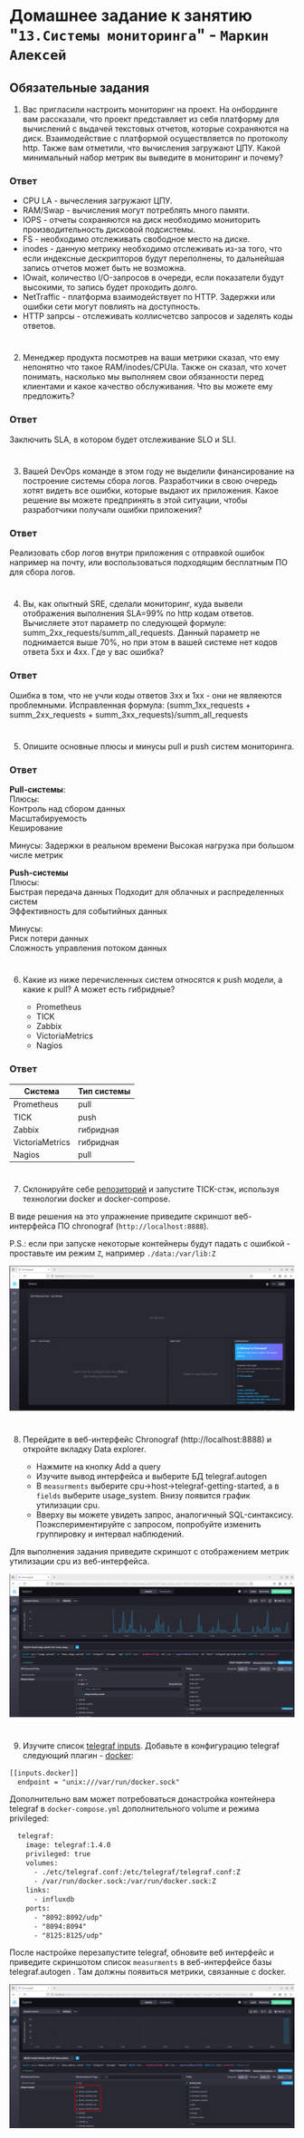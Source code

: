 # Домашнее задание к занятию "`13.Системы мониторинга`" - `Маркин Алексей`

## Обязательные задания

1. Вас пригласили настроить мониторинг на проект. На онбординге вам рассказали, что проект представляет из себя 
платформу для вычислений с выдачей текстовых отчетов, которые сохраняются на диск. Взаимодействие с платформой 
осуществляется по протоколу http. Также вам отметили, что вычисления загружают ЦПУ. Какой минимальный набор метрик вы
выведите в мониторинг и почему?

### Ответ

- CPU LA - вычесления загружают ЦПУ.
- RAM/Swap -  вычисления могут потреблять много памяти.
- IOPS - отчеты сохраняются на диск необходимо мониторить производительность дисковой подсистемы.
- FS - необходимо отслеживать свободное место на диске.
- inodes - данную метрику необходимо отслеживать из-за того, что если индексные дескрипторов будут переполнены, то дальнейшая запись отчетов может быть не возможна.
- IOwait, количество I/O-запросов в очереди, если показатели будут высокими, то запись будет проходить долго.
- NetTraffic - платформа взаимодействует по HTTP. Задержки или ошибки сети могут повлиять на доступность.
- HTTP запрсы - отслеживать коллисчетсво запросов и заделять коды ответов.

#
2. Менеджер продукта посмотрев на ваши метрики сказал, что ему непонятно что такое RAM/inodes/CPUla. Также он сказал, 
что хочет понимать, насколько мы выполняем свои обязанности перед клиентами и какое качество обслуживания. Что вы 
можете ему предложить?

### Ответ

Заключить SLA, в котором будет отслеживание SLO и SLI.

#
3. Вашей DevOps команде в этом году не выделили финансирование на построение системы сбора логов. Разработчики в свою 
очередь хотят видеть все ошибки, которые выдают их приложения. Какое решение вы можете предпринять в этой ситуации, 
чтобы разработчики получали ошибки приложения?

### Ответ

Реализовать сбор логов внутри приложения с отправкой ошибок например на почту, или воспользоваться подходящим бесплатным ПО для сбора логов.

#
4. Вы, как опытный SRE, сделали мониторинг, куда вывели отображения выполнения SLA=99% по http кодам ответов. 
Вычисляете этот параметр по следующей формуле: summ_2xx_requests/summ_all_requests. Данный параметр не поднимается выше 
70%, но при этом в вашей системе нет кодов ответа 5xx и 4xx. Где у вас ошибка?

### Ответ

Ошибка в том, что не учли коды ответов 3хх и 1хх - они не являеются проблемными.
Исправленная формула: (summ_1xx_requests + summ_2xx_requests + summ_3xx_requests)/summ_all_requests

#
5. Опишите основные плюсы и минусы pull и push систем мониторинга.

### Ответ

**Pull-системы**:  
Плюсы:  
Контроль над сбором данных  
Масштабируемость  
Кеширование

Минусы:
Задержки в реальном времени
Высокая нагрузка при большом числе метрик 

**Push-системы**  
Плюсы:  
Быстрая передача данных 
Подходит для облачных и распределенных систем  
Эффективность для событийных данных  

Минусы:  
Риск потери данных  
Сложность управления потоком данных  

#
6. Какие из ниже перечисленных систем относятся к push модели, а какие к pull? А может есть гибридные?

    - Prometheus 
    - TICK
    - Zabbix
    - VictoriaMetrics
    - Nagios

### Ответ

Система | Тип системы
-- | --
Prometheus | pull
TICK | push
Zabbix | гибридная
VictoriaMetrics | гибридная
Nagios | pull

#
7. Склонируйте себе [репозиторий](https://github.com/influxdata/sandbox/tree/master) и запустите TICK-стэк, 
используя технологии docker и docker-compose.

В виде решения на это упражнение приведите скриншот веб-интерфейса ПО chronograf (`http://localhost:8888`). 

P.S.: если при запуске некоторые контейнеры будут падать с ошибкой - проставьте им режим `Z`, например
`./data:/var/lib:Z`

![7](https://github.com/Markin-AI/mon-01/blob/main/img/7.png)

#
8. Перейдите в веб-интерфейс Chronograf (http://localhost:8888) и откройте вкладку Data explorer.
        
    - Нажмите на кнопку Add a query
    - Изучите вывод интерфейса и выберите БД telegraf.autogen
    - В `measurments` выберите cpu->host->telegraf-getting-started, а в `fields` выберите usage_system. Внизу появится график утилизации cpu.
    - Вверху вы можете увидеть запрос, аналогичный SQL-синтаксису. Поэкспериментируйте с запросом, попробуйте изменить группировку и интервал наблюдений.

Для выполнения задания приведите скриншот с отображением метрик утилизации cpu из веб-интерфейса.

![8](https://github.com/Markin-AI/mon-01/blob/main/img/8.png)

#
9. Изучите список [telegraf inputs](https://github.com/influxdata/telegraf/tree/master/plugins/inputs). 
Добавьте в конфигурацию telegraf следующий плагин - [docker](https://github.com/influxdata/telegraf/tree/master/plugins/inputs/docker):
```
[[inputs.docker]]
  endpoint = "unix:///var/run/docker.sock"
```

Дополнительно вам может потребоваться донастройка контейнера telegraf в `docker-compose.yml` дополнительного volume и 
режима privileged:
```
  telegraf:
    image: telegraf:1.4.0
    privileged: true
    volumes:
      - ./etc/telegraf.conf:/etc/telegraf/telegraf.conf:Z
      - /var/run/docker.sock:/var/run/docker.sock:Z
    links:
      - influxdb
    ports:
      - "8092:8092/udp"
      - "8094:8094"
      - "8125:8125/udp"
```

После настройке перезапустите telegraf, обновите веб интерфейс и приведите скриншотом список `measurments` в 
веб-интерфейсе базы telegraf.autogen . Там должны появиться метрики, связанные с docker.

![9](https://github.com/Markin-AI/mon-01/blob/main/img/9.png)
